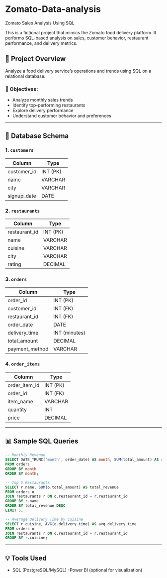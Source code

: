 # Zomato-Data-analysis
Zomato Sales Analysis Using SQL

This is a fictional project that mimics the Zomato food delivery platform. It performs SQL-based analysis on sales, customer behavior, restaurant performance, and delivery metrics.

## 📌 Project Overview

Analyze a food delivery service’s operations and trends using SQL on a relational database.

### 🎯 Objectives:
- Analyze monthly sales trends
- Identify top-performing restaurants
- Explore delivery performance
- Understand customer behavior and preferences

---

## 🧱 Database Schema

### 1. `customers`
| Column        | Type         |
|---------------|--------------|
| customer_id   | INT (PK)     |
| name          | VARCHAR      |
| city          | VARCHAR      |
| signup_date   | DATE         |

### 2. `restaurants`
| Column        | Type         |
|---------------|--------------|
| restaurant_id | INT (PK)     |
| name          | VARCHAR      |
| cuisine       | VARCHAR      |
| city          | VARCHAR      |
| rating        | DECIMAL      |

### 3. `orders`
| Column        | Type         |
|---------------|--------------|
| order_id      | INT (PK)     |
| customer_id   | INT (FK)     |
| restaurant_id | INT (FK)     |
| order_date    | DATE         |
| delivery_time | INT (minutes)|
| total_amount  | DECIMAL      |
| payment_method| VARCHAR      |

### 4. `order_items`
| Column        | Type         |
|---------------|--------------|
| order_item_id | INT (PK)     |
| order_id      | INT (FK)     |
| item_name     | VARCHAR      |
| quantity      | INT          |
| price         | DECIMAL      |

---

## 📊 Sample SQL Queries

```sql
-- Monthly Revenue
SELECT DATE_TRUNC('month', order_date) AS month, SUM(total_amount) AS revenue
FROM orders
GROUP BY month
ORDER BY month;

-- Top 5 Restaurants
SELECT r.name, SUM(o.total_amount) AS total_revenue
FROM orders o
JOIN restaurants r ON o.restaurant_id = r.restaurant_id
GROUP BY r.name
ORDER BY total_revenue DESC
LIMIT 5;

-- Average Delivery Time by Cuisine
SELECT r.cuisine, AVG(o.delivery_time) AS avg_delivery_time
FROM orders o
JOIN restaurants r ON o.restaurant_id = r.restaurant_id
GROUP BY r.cuisine;
```

---

## 💡 Tools Used

- SQL (PostgreSQL/MySQL)
  -Power BI (optional for visualization)

